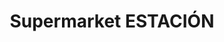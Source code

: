 ---
title: "Supermarket ESTACIÓN"
url: /roquetas-de-mar/supermarket-estacion/
shop: supermercado
---